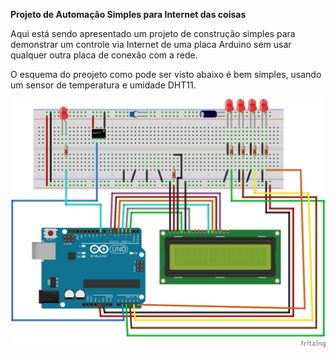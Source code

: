 <b>Projeto de Automação Simples para Internet das coisas</b>

<p>Aqui está sendo apresentado um projeto de construção simples para demonstrar um controle via Internet de uma placa Arduino sem usar qualquer outra placa de conexão
com a rede.</p>
<p>O esquema do preojeto como pode ser visto abaixo é bem simples, usando um sensor de temperatura e umidade DHT11.</p>


<img src="https://github.com/456789123/Arduino-Webservice/blob/master/Esquema_Projeto.png" width="600" alt="accessibility text">


